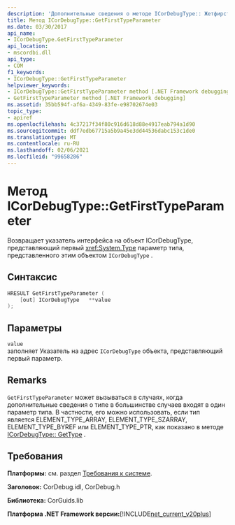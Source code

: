 ```yaml
---
description: 'Дополнительные сведения о методе ICorDebugType:: Жетфирсттипепараметер'
title: Метод ICorDebugType::GetFirstTypeParameter
ms.date: 03/30/2017
api_name:
- ICorDebugType.GetFirstTypeParameter
api_location:
- mscordbi.dll
api_type:
- COM
f1_keywords:
- ICorDebugType::GetFirstTypeParameter
helpviewer_keywords:
- ICorDebugType::GetFirstTypeParameter method [.NET Framework debugging]
- GetFirstTypeParameter method [.NET Framework debugging]
ms.assetid: 35bb594f-af6a-4349-83fe-e98702674e03
topic_type:
- apiref
ms.openlocfilehash: 4c37217f34f80c916d618d88e4917eab794a1d90
ms.sourcegitcommit: ddf7edb67715a5b9a45e3dd44536dabc153c1de0
ms.translationtype: MT
ms.contentlocale: ru-RU
ms.lasthandoff: 02/06/2021
ms.locfileid: "99658286"
---
```

# <a name="icordebugtypegetfirsttypeparameter-method"></a>Метод ICorDebugType::GetFirstTypeParameter

Возвращает указатель интерфейса на объект ICorDebugType, представляющий первый <xref:System.Type> параметр типа, представленного этим объектом `ICorDebugType` .  
  
## <a name="syntax"></a>Синтаксис  
  
```cpp  
HRESULT GetFirstTypeParameter (  
    [out] ICorDebugType   **value  
);  
```  
  
## <a name="parameters"></a>Параметры  

 `value`  
 заполняет Указатель на адрес `ICorDebugType` объекта, представляющий первый параметр.  
  
## <a name="remarks"></a>Remarks  

 `GetFirstTypeParameter` может вызываться в случаях, когда дополнительные сведения о типе в большинстве случаев входят в один параметр типа. В частности, его можно использовать, если тип является ELEMENT_TYPE_ARRAY, ELEMENT_TYPE_SZARRAY, ELEMENT_TYPE_BYREF или ELEMENT_TYPE_PTR, как показано в методе [ICorDebugType:: GetType](icordebugtype-gettype-method.md) .  
  
## <a name="requirements"></a>Требования  

 **Платформы:** см. раздел [Требования к системе](../../get-started/system-requirements.md).  
  
 **Заголовок:** CorDebug.idl, CorDebug.h  
  
 **Библиотека:** CorGuids.lib  
  
 **Платформа .NET Framework версии:**[!INCLUDE[net_current_v20plus](../../../../includes/net-current-v20plus-md.md)]
